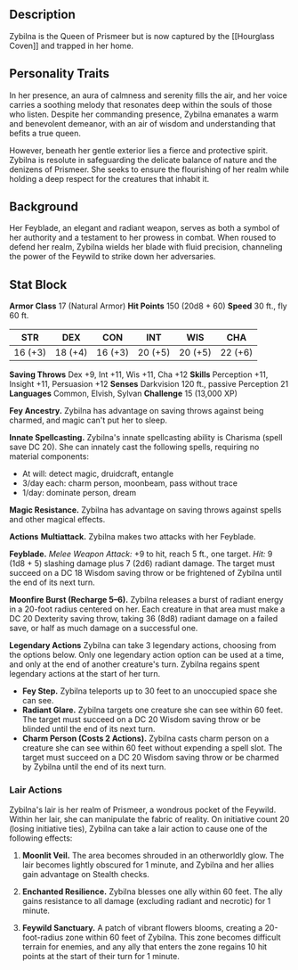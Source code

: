## Description
Zybilna is the Queen of Prismeer but is now captured by the [[Hourglass Coven]] and trapped in her home. 

## Personality Traits
In her presence, an aura of calmness and serenity fills the air, and her voice carries a soothing melody that resonates deep within the souls of those who listen. Despite her commanding presence, Zybilna emanates a warm and benevolent demeanor, with an air of wisdom and understanding that befits a true queen.

However, beneath her gentle exterior lies a fierce and protective spirit. Zybilna is resolute in safeguarding the delicate balance of nature and the denizens of Prismeer. She seeks to ensure the flourishing of her realm while holding a deep respect for the creatures that inhabit it.

## Background
Her Feyblade, an elegant and radiant weapon, serves as both a symbol of her authority and a testament to her prowess in combat. When roused to defend her realm, Zybilna wields her blade with fluid precision, channeling the power of the Feywild to strike down her adversaries.

## Stat Block
**Armor Class** 17 (Natural Armor) 
**Hit Points** 150 (20d8 + 60) 
**Speed** 30 ft., fly 60 ft.

|STR|DEX|CON|INT|WIS|CHA|
|---|---|---|---|---|---|
|16 (+3)|18 (+4)|16 (+3)|20 (+5)|20 (+5)|22 (+6)|

**Saving Throws** Dex +9, Int +11, Wis +11, Cha +12 
**Skills** Perception +11, Insight +11, Persuasion +12 
**Senses** Darkvision 120 ft., passive Perception 21 
**Languages** Common, Elvish, Sylvan 
**Challenge** 15 (13,000 XP)

**Fey Ancestry.** Zybilna has advantage on saving throws against being charmed, and magic can't put her to sleep.

**Innate Spellcasting.** Zybilna's innate spellcasting ability is Charisma (spell save DC 20). She can innately cast the following spells, requiring no material components:

- At will: detect magic, druidcraft, entangle
- 3/day each: charm person, moonbeam, pass without trace
- 1/day: dominate person, dream

**Magic Resistance.** Zybilna has advantage on saving throws against spells and other magical effects.

**Actions** 
**Multiattack.** Zybilna makes two attacks with her Feyblade.

**Feyblade.** _Melee Weapon Attack:_ +9 to hit, reach 5 ft., one target. _Hit:_ 9 (1d8 + 5) slashing damage plus 7 (2d6) radiant damage. The target must succeed on a DC 18 Wisdom saving throw or be frightened of Zybilna until the end of its next turn.

**Moonfire Burst (Recharge 5–6).** Zybilna releases a burst of radiant energy in a 20-foot radius centered on her. Each creature in that area must make a DC 20 Dexterity saving throw, taking 36 (8d8) radiant damage on a failed save, or half as much damage on a successful one.

**Legendary Actions** Zybilna can take 3 legendary actions, choosing from the options below. Only one legendary action option can be used at a time, and only at the end of another creature's turn. Zybilna regains spent legendary actions at the start of her turn.

- **Fey Step.** Zybilna teleports up to 30 feet to an unoccupied space she can see.
- **Radiant Glare.** Zybilna targets one creature she can see within 60 feet. The target must succeed on a DC 20 Wisdom saving throw or be blinded until the end of its next turn.
- **Charm Person (Costs 2 Actions).** Zybilna casts charm person on a creature she can see within 60 feet without expending a spell slot. The target must succeed on a DC 20 Wisdom saving throw or be charmed by Zybilna until the end of its next turn.

### Lair Actions
Zybilna's lair is her realm of Prismeer, a wondrous pocket of the Feywild. Within her lair, she can manipulate the fabric of reality. On initiative count 20 (losing initiative ties), Zybilna can take a lair action to cause one of the following effects:

1. **Moonlit Veil.** The area becomes shrouded in an otherworldly glow. The lair becomes lightly obscured for 1 minute, and Zybilna and her allies gain advantage on Stealth checks.

2. **Enchanted Resilience.** Zybilna blesses one ally within 60 feet. The ally gains resistance to all damage (excluding radiant and necrotic) for 1 minute.

3. **Feywild Sanctuary.** A patch of vibrant flowers blooms, creating a 20-foot-radius zone within 60 feet of Zybilna. This zone becomes difficult terrain for enemies, and any ally that enters the zone regains 10 hit points at the start of their turn for 1 minute.